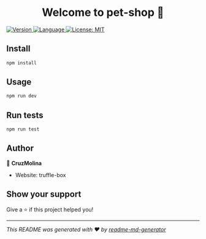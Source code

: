 <h1 align="center">Welcome to pet-shop 👋</h1>
<p>
  <a href="https://www.npmjs.com/package/pet-shop" target="_blank">
    <img alt="Version" src="https://img.shields.io/npm/v/pet-shop.svg">
    <img alt="Language" src="https://img.shields.io/badge/language-nodejs-yellow?logo=node.js">
  </a>
  <a href="#" target="_blank">
    <img alt="License: MIT" src="https://img.shields.io/badge/License-MIT-yellow.svg" />
  </a>
</p>

## Install

```sh
npm install
```

## Usage

```sh
npm run dev
```

## Run tests

```sh
npm run test
```

## Author

👤 **CruzMolina**

* Website: truffle-box

## Show your support

Give a ⭐️ if this project helped you!

***
_This README was generated with ❤️ by [readme-md-generator](https://github.com/kefranabg/readme-md-generator)_
